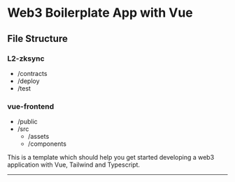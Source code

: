 # Web3 Boilerplate App with Vue

## File Structure

### L2-zksync

- /contracts
- /deploy
- /test

### vue-frontend

- /public
- /src
  - /assets
  - /components

This is a template which should help you get started developing a web3 application with Vue, Tailwind and Typescript.

-----------------------------------------------------------------------------------------------------

